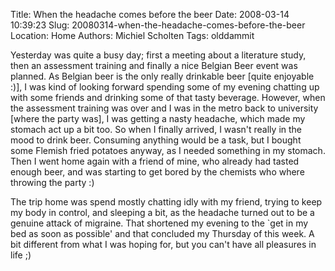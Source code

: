 Title: When the headache comes before the beer
Date: 2008-03-14 10:39:23
Slug: 20080314-when-the-headache-comes-before-the-beer
Location: Home
Authors: Michiel Scholten
Tags: olddammit

<p>Yesterday was quite a busy day; first a meeting about a literature study, then an assessment training and finally a nice Belgian Beer event was planned. As Belgian beer is the only really drinkable beer [quite enjoyable :)], I was kind of looking forward spending some of my evening chatting up with some friends and drinking some of that tasty beverage. However, when the assessment training was over and I was in the metro back to university [where the party was], I was getting a nasty headache, which made my stomach act up a bit too. So when I finally arrived, I wasn't really in the mood to drink beer. Consuming anything would be a task, but I bought some Flemish fried potatoes anyway, as I needed something in my stomach. Then I went home again with a friend of mine, who already had tasted enough beer, and was starting to get bored by the chemists who where throwing the party :)</p>

<p>The trip home was spend mostly chatting idly with my friend, trying to keep my body in control, and sleeping a bit, as the headache turned out to be a genuine attack of migraine. That shortened my evening to the `get in my bed as soon as possible' and that concluded my Thursday of this week. A bit different from what I was hoping for, but you can't have all pleasures in life ;)</p>